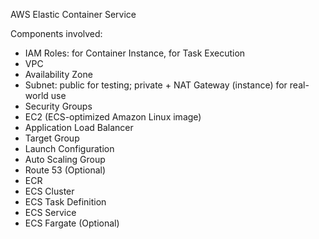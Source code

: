 AWS Elastic Container Service

Components involved:
- IAM Roles: for Container Instance, for Task Execution
- VPC
- Availability Zone
- Subnet: public for testing; private + NAT Gateway (instance) for real-world use
- Security Groups
- EC2 (ECS-optimized Amazon Linux image)
- Application Load Balancer
- Target Group
- Launch Configuration
- Auto Scaling Group
- Route 53 (Optional)
- ECR
- ECS Cluster
- ECS Task Definition
- ECS Service
- ECS Fargate (Optional)
